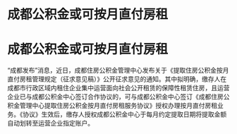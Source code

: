 # 成都公积金或可按月直付房租

# 成都公积金或可按月直付房租

“成都发布”消息，近日，成都住房公积金管理中心发布关于《提取住房公积金按月直付房租管理规定（征求意见稿）》公开征求意见的通知。其中拟明确，缴存人在成都市行政区域内租住企业集中运营面向社会公开租赁的保障性租赁住房，且运营企业已与成都公积金中心签订合作协议的，可与成都公积金中心签订《成都住房公积金管理中心提取住房公积金按月直付房租服务协议》授权办理按月直付房租业务。《协议》生效后，缴存人授权成都公积金中心于每月约定提取日期将提取金额自动划转至运营企业指定账户。

